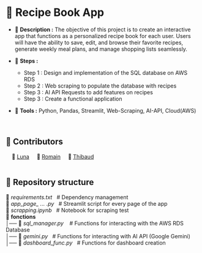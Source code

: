 # 📘 Recipe Book App

- 📄 **Description :** The objective of this project is to create an interactive app that functions as a personalized recipe book for each user. Users will have the ability to save, edit, and browse their favorite recipes, generate weekly meal plans, and manage shopping lists seamlessly.

- 🚩 **Steps :**
  -  Step 1 : Design and implementation of the SQL database on AWS RDS
  -  Step 2 : Web scraping to populate the database with recipes
  -  Step 3 : AI API Requests to add features on recipes
  -  Step 3 : Create a functional application
    
- 🔧 **Tools :** Python, Pandas, Streamlit, Web-Scraping, AI-API, Cloud(AWS)  
<br>

## 👋 Contributors

&nbsp;&nbsp;&nbsp; 👩 [Luna](https://github.com/LunaGTN)  &nbsp;&nbsp;&nbsp;   🧑 [Romain](https://github.com/Romain-Data)  &nbsp;&nbsp;&nbsp;  🧑 [Thibaud](https://github.com/Thibaud-TR)\
<br>


## 📂 Repository structure

📄 *requirements.txt*  &nbsp;&nbsp;# Dependency management\
📄 *app_page_ ... .py*  &nbsp;&nbsp;# Streamlit script for every page of the app\
📄 *scrapping.ipynb*  &nbsp;&nbsp;# Notebook for scraping test\
📁 **fonctions** \
│── 📄 *sql_manager.py* &nbsp;&nbsp; # Functions for interacting with the AWS RDS Database \
│── 📄 *gemini.py*  &nbsp;&nbsp;# Functions for interacting with AI API (Google Gemini) \
│── 📄 *dashboard_func.py* &nbsp;&nbsp;# Functions for dashboard creation 
